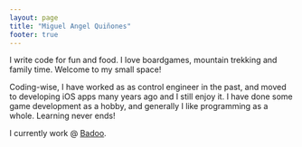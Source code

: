 ```yaml
---
layout: page
title: "Miguel Angel Quiñones"
footer: true
---
```

I write code for fun and food. I love boardgames, mountain trekking and family time. Welcome to my small space!

Coding-wise, I have worked as as control engineer in the past, and moved to developing iOS apps many years ago and I still enjoy it. I have done some game development as a hobby, and generally I like programming as a whole. Learning never ends!

I currently work @ [Badoo](http://badoo.com/).